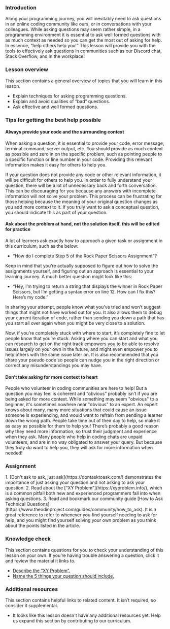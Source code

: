 ### Introduction

Along your programming journey, you will inevitably need to ask questions in an online coding community like ours, or in conversations with your colleagues. While asking questions may seem rather simple, in a programming environment it is essential to ask well formed questions with as much context as needed so you can get the most out of asking for help. In essence, “help others help you!” This lesson will provide you with the tools to effectively ask questions in communities such as our Discord chat, Stack Overflow, and in the workplace!

### Lesson overview

This section contains a general overview of topics that you will learn in this lesson.

- Explain techniques for asking programming questions.
- Explain and avoid qualities of “bad” questions.
- Ask effective and well formed questions.

### Tips for getting the best help possible

#### Always provide your code and the surrounding context

When asking a question, it is essential to provide your code, error message, terminal command, server output, etc. You should provide as much context as possible and zero in on the specific problem, such as pointing people to a specific function or line number in your code. Providing this relevant information makes it easy for others to help you.

If your question does not provide any code or other relevant information, it will be difficult for others to help you. In order to fully understand your question, there will be a lot of unnecessary back and forth conversation. This can be discouraging for you because any answers with incomplete information will not solve your problem. This process can be frustrating for those helping because the meaning of your original question changes as you add more context to it. If you truly want to ask a conceptual question, you should indicate this as part of your question.

#### Ask about the problem at hand, not the solution itself, this will be edited for practice

A lot of learners ask exactly how to approach a given task or assignment in this curriculum, such as the below:

- “How do I complete Step 5 of the Rock Paper Scissors Assignment”?

Keep in mind that you’re actually supposed to figure out how to solve the assignments yourself, and figuring out an approach is essential to your learning journey. A much better question might look like this:

- “Hey, I’m trying to return a string that displays the winner in Rock Paper Scissors, but I’m getting a syntax error on line 12. How can I fix this? Here’s my code.”

In sharing your attempt, people know what you’ve tried and won’t suggest things that might not have worked out for you. It also allows them to debug your current iteration of code, rather than sending you down a path that has you start all over again when you might be very close to a solution.

Now, if you’re completely stuck with where to start, it’s completely fine to let people know that you’re stuck. Asking where you can start and what you can research to get on the right track empowers you to be able to resolve issues largely on your own in the future, and might even empower you to help others with the same issue later on. It is also recommended that you share your pseudo code so people can nudge you in the right direction or correct any misunderstandings you may have.

#### Don’t take asking for more context to heart

People who volunteer in coding communities are here to help! But a question you may feel is coherent and “obvious” probably isn’t if you are being asked for more context. While something may seem "obvious" to a beginner, it's sometimes nowhere near "obvious" to an expert. An expert knows about many, many more situations that could cause an issue someone is experiencing, and would want to refrain from sending a learner down the wrong path. People take time out of their day to help, so make it as easy as possible for them to help you! There’s probably a good reason why they need more information, so trust their judgment and experience when they ask. Many people who help in coding chats are unpaid volunteers, and are in no way obligated to answer your query. But because they truly do want to help you, they will ask for more information when needed!

### Assignment

<div class="lesson-content__panel" markdown="1">
1. [Don't ask to ask, just ask](https://dontasktoask.com/) demonstrates the importance of just asking your question and not asking to ask your question.
2. Read about the [“XY Problem”](https://xyproblem.info/), which is a common pitfall both new and experienced programmers fall into when asking questions.
3. Read and bookmark our community guide [How to Ask Technical Questions](https://www.theodinproject.com/guides/community/how_to_ask). It is a great reference to refer to whenever you find yourself needing to ask for help, and you might find yourself solving your own problem as you think about the points listed in the article.
</div>

### Knowledge check

This section contains questions for you to check your understanding of this lesson on your own. If you’re having trouble answering a question, click it and review the material it links to.

- [Describe the “XY Problem”.](https://xyproblem.info/)
- [Name the 5 things your question should include.](https://www.theodinproject.com/guides/community/how_to_ask)

### Additional resources

This section contains helpful links to related content. It isn’t required, so consider it supplemental.

- It looks like this lesson doesn't have any additional resources yet. Help us expand this section by contributing to our curriculum.
